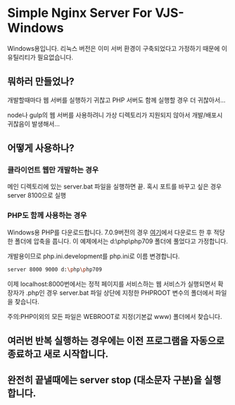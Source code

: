 # Simple Nginx Server For VJS-Windows

Windows용입니다. 리눅스 버전은 이미 서버 환경이 구축되었다고 가정하기 때문에 이 유틸리티가 필요없습니다.

## 뭐하러 만들었나?
개발할때마다 웹 서버를 실행하기 귀찮고 PHP 서버도 함께 실행할 경우 더 귀찮아서...

node나 gulp의 웹 서버를 사용하려니 가상 디렉토리가 지원되지 않아서 개발/배포시 귀찮음이 발생해서...

## 어떻게 사용하나?

### 클라이언트 웹만 개발하는 경우 
메인 디렉토리에 있는 server.bat 파일을 실행하면 끝.
혹시 포트를 바꾸고 싶은 경우 server 8100으로 실행

### PHP도 함께 사용하는 경우
Windows용 PHP를 다운로드합니다. 7.0.9버전의 경우 [여기](http://windows.php.net/downloads/releases/php-7.0.9-nts-Win32-VC14-x64.zip)에서 다운로드 한 후 적당한 폴더에 압축을 풉니다. 이 예제에서는 d:\php\php709 폴더에 풀었다고 가정합니다.

개발용이므로 php.ini.development를 php.ini로 이름 변경합니다. 

```sh
server 8000 9000 d:\php\php709
```

이제 localhost:8000번에서는 정적 페이지를 서비스하는 웹 서비스가 실행되면서 확장자가 .php인 경우 server.bat 파일 상단에
지정한 PHPROOT 변수의 폴더에서 파일을 찾습니다.

주의:PHP이외의 모든 파일은 WEBROOT로 지정(기본값 www) 폴더에서 찾습니다.

## 여러번 반복 실행하는 경우에는 이전 프로그램을 자동으로 종료하고 새로 시작합니다.

## 완전히 끝낼때에는 server stop (대소문자 구분)을 실행합니다.


